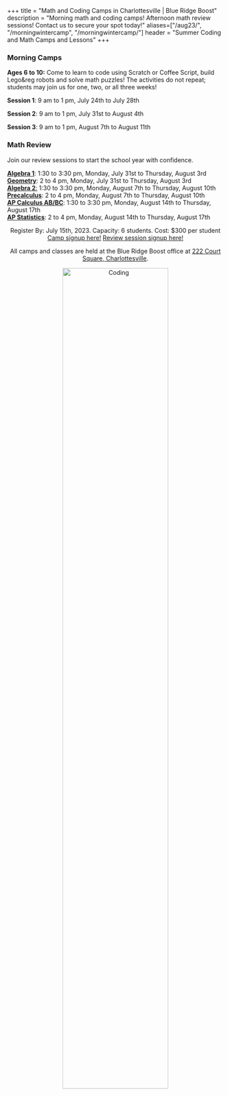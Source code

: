 +++
title = "Math and Coding Camps in Charlottesville | Blue Ridge Boost"
description = "Morning math and coding camps! Afternoon math review sessions! Contact us to secure your spot today!"
aliases=["/aug23/", "/morningwintercamp", "/morningwintercamp/"]
header = "Summer Coding and Math Camps and Lessons"
+++

<div class="container">

<div class="row">

<div class="row">
<div class="col-sm-6" align="left">
<h3>Morning Camps</h3>

**Ages 6 to 10:** Come to learn to code using Scratch or Coffee Script, build Lego&reg robots and solve math puzzles! The activities do not repeat; students may join us for one, two, or all three weeks!

**Session 1**: 9 am to 1 pm, July 24th to July 28th 

**Session 2**: 9 am to 1 pm, July 31st to August 4th 

**Session 3**: 9 am to 1 pm, August 7th to August 11th 

</div>


<div class="col-sm-6" align="left">
<h3>Math Review</h3>

Join our review sessions to start the school year with confidence. 

<a href="/tutor/math/algebra1"><b>Algebra 1</b></a>: 1:30 to 3:30 pm, Monday, July 31st to Thursday, August 3rd <br>
<a href="/tutor/math/geometry"><b>Geometry</b></a>: 2 to 4 pm, Monday, July 31st to Thursday, August 3rd <br>
<a href="/tutor/math/algebra2"><b>Algebra 2</b>:</a> 1:30 to 3:30 pm, Monday, August 7th to Thursday, August 10th <br>
<a href="/tutor/math/precalculus"><b>Precalculus</b></a>: 2 to 4 pm, Monday, August 7th to Thursday, August 10th <br> 
<a href="/tutor/math/ap-calculus"><b>AP Calculus AB/BC</b></a>: 1:30 to 3:30 pm, Monday, August 14th to Thursday, August 17th <br>
<a href="/tutor/math/ap-statistics"><b>AP Statistics</b></a>: 2 to 4 pm, Monday, August 14th to Thursday, August 17th
<p>

</p>

</div>

<p></p>



<div class="row">
<div class="col-md-9" align="center">

<p></p>
<div class="lightnote">
Register By: July 15th, 2023. Capacity: 6 students. Cost: $300 per student <br>
<a href="https://blue-ridge-boost-summer-camps-2023.cheddarup.com/" class="btn btn-small btn-template-main">Camp signup here!</a> 
<a href="https://get-ready-for-the-next-school-year-with-math-reviews.cheddarup.com
" class="btn btn-small btn-template-main">Review session signup here!</a> 
</div>

<p>

</p></p>


<div class="hanging">All camps and classes are held at the Blue Ridge Boost office at <a href="https://www.google.com/maps/place/222+Court+Square,+Charlottesville,+VA+22902/@38.0310664,-78.4791609,17z/data=!3m1!4b1!4m5!3m4!1s0x89b38627a3559ba7:0x8f9b07d311b4dd9b!8m2!3d38.0310622!4d-78.4769669">222 Court Square, Charlottesville</a>. </div>

<p></p>
<p>
<img src="/images/coding.png" width="70%" alt="Coding">
</div>
</div>

</div>
<p>
</p>



